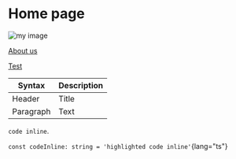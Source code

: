 # Home page

![my image](/img/download.png)

[About us](/about)

[Test](/test)

| Syntax      | Description |
| ----------- | ----------- |
| Header      | Title       |
| Paragraph   | Text        |

`code inline`.

`const codeInline: string = 'highlighted code inline'`{lang="ts"}
